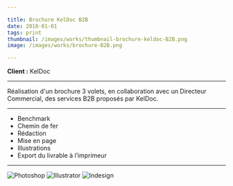 ```yaml
---

title: Brochure KelDoc B2B
date: 2018-01-01
tags: print
thumbnail: /images/works/thumbnail-brochure-keldoc-B2B.png
image: /images/works/brochure-B2B.png

---
```


**Client :** KelDoc

---

Réalisation d'un brochure 3 volets, en collaboration avec un Directeur Commercial, des services B2B proposés par KelDoc.

---

- Benchmark
- Chemin de fer
- Rédaction
- Mise en page
- Illustrations
- Export du livrable à l’imprimeur

---

![Photoshop](/images/icons/photoshop.svg)
![Illustrator](/images/icons/illustrator.svg)
![Indesign](/images/icons/indesign.svg)
